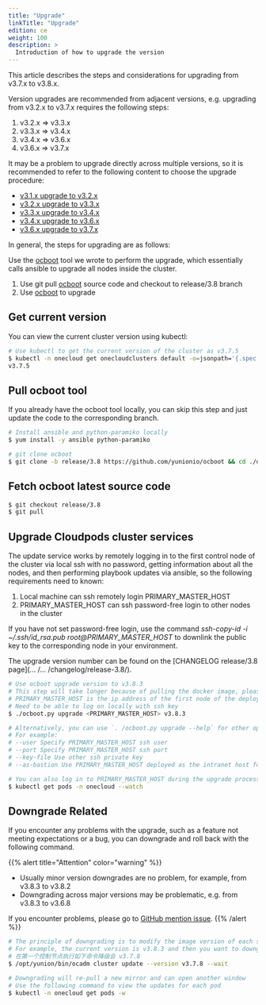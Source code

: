 ```yaml
---
title: "Upgrade"
linkTitle: "Upgrade"
edition: ce
weight: 100
description: >
  Introduction of how to upgrade the version
---
```


This article describes the steps and considerations for upgrading from v3.7.x to v3.8.x.

Version upgrades are recommended from adjacent versions, e.g. upgrading from v3.2.x to v3.7.x requires the following steps:

1. v3.2.x => v3.3.x
2. v3.3.x => v3.4.x
3. v3.4.x => v3.6.x
4. v3.6.x => v3.7.x

It may be a problem to upgrade directly across multiple versions, so it is recommended to refer to the following content to choose the upgrade procedure:

- [v3.1.x upgrade to v3.2.x](https://www.cloudpods.org/v3.2/docs/setup/upgrade)
- [v3.2.x upgrade to v3.3.x](https://www.cloudpods.org/v3.3/docs/setup/upgrade)
- [v3.3.x upgrade to v3.4.x](https://www.cloudpods.org/v3.4/docs/setup/upgrade)
- [v3.4.x upgrade to v3.6.x](https://www.cloudpods.org/v3.6/zh/docs/setup/upgrade)
- [v3.6.x upgrade to v3.7.x](https://www.cloudpods.org/v3.7/zh/docs/setup/upgrade)

In general, the steps for upgrading are as follows:

Use the [ocboot](https://github.com/yunionio/ocboot) tool we wrote to perform the upgrade, which essentially calls ansible to upgrade all nodes inside the cluster.

1. Use git pull [ocboot](https://github.com/yunionio/ocboot) source code and checkout to release/3.8 branch
2. Use [ocboot](https://github.com/yunionio/ocboot) to upgrade

## Get current version

You can view the current cluster version using kubectl:

```bash
# Use kubectl to get the current version of the cluster as v3.7.5
$ kubectl -n onecloud get onecloudclusters default -o=jsonpath='{.spec.version}'
v3.7.5
```

## Pull ocboot tool

If you already have the ocboot tool locally, you can skip this step and just update the code to the corresponding branch.

```bash
# Install ansible and python-paramiko locally
$ yum install -y ansible python-paramiko

# git clone ocboot
$ git clone -b release/3.8 https://github.com/yunionio/ocboot && cd ./ocboot
```

## Fetch ocboot latest source code

```bash
$ git checkout release/3.8
$ git pull
```

## Upgrade Cloudpods cluster services

The update service works by remotely logging in to the first control node of the cluster via local ssh with no password, getting information about all the nodes, and then performing playbook updates via ansible, so the following requirements need to known:

1. Local machine can ssh remotely login PRIMARY_MASTER_HOST
2. PRIMARY_MASTER_HOST can ssh password-free login to other nodes in the cluster

If you have not set password-free login, use the command *ssh-copy-id -i ~/.ssh/id_rsa.pub root@PRIMARY_MASTER_HOST* to downlink the public key to the corresponding node in your environment.

The upgrade version number can be found on the [CHANGELOG release/3.8 page](... /... /changelog/release-3.8/).

```bash
# Use ocboot upgrade version to v3.8.3
# This step will take longer because of pulling the docker image, please be patient
# PRIMARY_MASTER_HOST is the ip address of the first node of the deployed cluster
# Need to be able to log on locally with ssh key
$ ./ocboot.py upgrade <PRIMARY_MASTER_HOST> v3.8.3

# Alternatively, you can use `. /ocboot.py upgrade --help` for other optional parameters
# For example:
# --user Specify PRIMARY_MASTER_HOST ssh user
# --port Specify PRIMARY_MASTER_HOST ssh port
# --key-file Use other ssh private key
# --as-bastion Use PRIMARY_MASTER_HOST deployed as the intranet host for the bastion

# You can also log in to PRIMARY_MASTER_HOST during the upgrade process and use kubectl to view the upgrade status of the corresponding pods
$ kubectl get pods -n onecloud --watch
```

## Downgrade Related

If you encounter any problems with the upgrade, such as a feature not meeting expectations or a bug, you can downgrade and roll back with the following command.

{{% alert title="Attention" color="warning" %}}
- Usually minor version downgrades are no problem, for example, from v3.8.3 to v3.8.2
- Downgrading across major versions may be problematic, e.g. from v3.8.3 to v3.6.8

If you encounter problems, please go to [GitHub mention issue](https://github.com/yunionio/cloudpods/issues).
{{% /alert %}}

```bash
# The principle of downgrading is to modify the image version of each service
# For example, the current version is v3.8.3 and then you want to downgrade to v3.7.8
# 在第一个控制节点执行如下命令降级会 v3.7.8
$ /opt/yunion/bin/ocadm cluster update --version v3.7.8 --wait 

# Downgrading will re-pull a new mirror and can open another window
# Use the following command to view the updates for each pod
$ kubectl -n onecloud get pods -w
```
